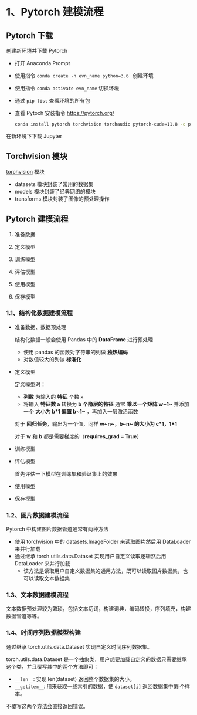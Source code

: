 # 1、Pytorch 建模流程

## Pytorch 下载

创建新环境并下载 Pytorch

- 打开 Anaconda Prompt

- 使用指令 `conda create -n evn_name python=3.6 ` 创建环境

- 使用指令 `conda activate evn_name` 切换环境

- 通过 `pip list` 查看环境的所有包

- 查看 Pytoch 安装指令 https://pytorch.org/

  ```bash
  conda install pytorch torchvision torchaudio pytorch-cuda=11.8 -c pytorch -c nvidia
  ```

在新环境下下载 Jupyter

## Torchvision 模块

[torchvision](https://pytorch.org/vision/stable/index.html) 模块

- datasets 模块封装了常用的数据集
- models 模块封装了经典网络的模块
- transforms 模块封装了图像的预处理操作

## Pytorch 建模流程

1. 准备数据

2. 定义模型

3. 训练模型

4. 评估模型

5. 使用模型

6. 保存模型

### 1.1、结构化数据建模流程

- 准备数据、数据预处理

  结构化数据一般会使用 Pandas 中的 **DataFrame** 进行预处理

  - 使用 pandas 的函数对字符串的列做 **独热编码**
  - 对数值较大的列做 **标准化**

- 定义模型

  定义模型时：

  - **列数** 为输入的 **特征** 个数 x
  - 将输入 **特征数 a** 转换为 **b 个隐层的特征** 通常 **乘以一个矩阵 w~1~** 并添加一个 **大小为 b*1 偏置 b~1~** ，再加入一层激活函数

  对于 **回归任务**，输出为一个值，同样 **w~n~，b~n~ 的大小为 c*1，1\*1**

  对于 **w** 和 **b** 都是需要梯度的（**requires_grad = True**）

- 训练模型

- 评估模型

  首先评估一下模型在训练集和验证集上的效果

- 使用模型

- 保存模型

### 1.2、图片数据建模流程

Pytorch 中构建图片数据管道通常有两种方法

- 使用 torchvision 中的 datasets.ImageFolder 来读取图片然后用 DataLoader 来并行加载
- 通过继承 torch.utils.data.Dataset 实现用户自定义读取逻辑然后用 DataLoader 来并行加载
  - 该方法是读取用户自定义数据集的通用方法，既可以读取图片数据集，也可以读取文本数据集

### 1.3、文本数据建模流程

文本数据预处理较为繁琐，包括文本切词，构建词典，编码转换，序列填充，构建数据管道等等。

### 1.4、时间序列数据模型构建

通过继承 torch.utils.data.Dataset 实现自定义时间序列数据集。

torch.utils.data.Dataset 是一个抽象类，用户想要加载自定义的数据只需要继承这个类，并且覆写其中的两个方法即可：

- `__len__`: 实现 len(dataset) 返回整个数据集的大小。
- `__getitem__`: 用来获取一些索引的数据，使 `dataset[i]` 返回数据集中第i个样本。

不覆写这两个方法会直接返回错误。